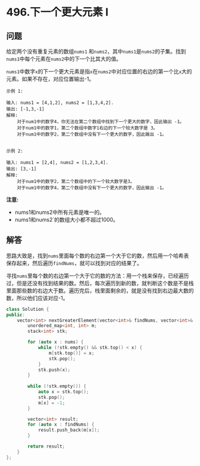 # 496.下一个更大元素 I

## 问题
给定两个没有重复元素的数组`nums1` 和`nums2`，其中`nums1`是`nums2`的子集。找到`nums1`中每个元素在`nums2`中的下一个比其大的值。

`nums1`中数字`x`的下一个更大元素是指`x`在`nums2`中对应位置的右边的第一个比`x`大的元素。如果不存在，对应位置输出-1。

```
示例 1:

输入: nums1 = [4,1,2], nums2 = [1,3,4,2].
输出: [-1,3,-1]
解释:
    对于num1中的数字4，你无法在第二个数组中找到下一个更大的数字，因此输出 -1。
    对于num1中的数字1，第二个数组中数字1右边的下一个较大数字是 3。
    对于num1中的数字2，第二个数组中没有下一个更大的数字，因此输出 -1。


示例 2:

输入: nums1 = [2,4], nums2 = [1,2,3,4].
输出: [3,-1]
解释:
    对于num1中的数字2，第二个数组中的下一个较大数字是3。
    对于num1中的数字4，第二个数组中没有下一个更大的数字，因此输出 -1。
```

**注意:**

- nums1和nums2中所有元素是唯一的。
- nums1和nums2`的数组大小都不超过1000。


## 解答
思路大致是，找到`nums`里面每个数的右边第一个大于它的数，然后用一个哈希表保存起来，然后遍历`findNums`，就可以找到对应的结果了。

寻找`nums`里每个数的右边第一个大于它的数的方法：用一个栈来保存，已经遍历过，但是还没有找到结果的数。然后，每次遍历到新的数，就判断这个数是不是栈里面那些数的右边大于数。遍历完后，栈里面剩余的，就是没有找到右边最大数的数，所以他们应该对应-1。

```C++
class Solution {
public:
    vector<int> nextGreaterElement(vector<int>& findNums, vector<int>& nums) {
        unordered_map<int, int> m;
        stack<int> stk;

        for (auto x : nums) {
            while (!stk.empty() && stk.top() < x) {
                m[stk.top()] = x;
                stk.pop();
            }
            stk.push(x);
        }
        
        while (!stk.empty()) {
            auto x = stk.top();
            stk.pop();
            m[x] = -1;
        }

        vector<int> result;
        for (auto x : findNums) {
            result.push_back(m[x]);
        }

        return result;
    }
};
```
